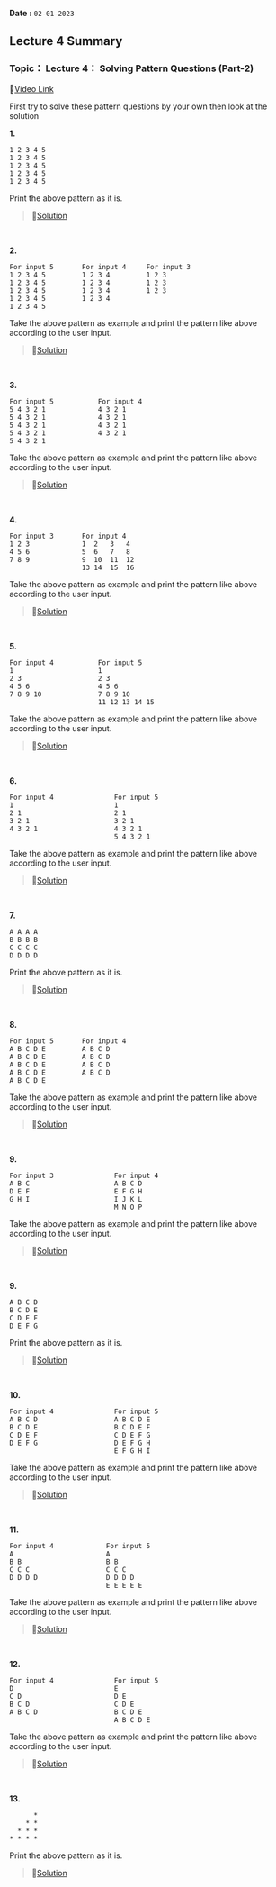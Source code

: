 **Date :** `02-01-2023`
## Lecture 4 Summary
### Topic： Lecture 4： Solving Pattern Questions (Part-2)
📍[Video Link](https://www.youtube.com/watch?v=dr-pLeJBr38&list=PLDzeHZWIZsToJ9zSl4-5BfOBzAR0fm--f&index=4)

First try to solve these pattern questions by your own then look at the solution

**1.**
```
1 2 3 4 5
1 2 3 4 5
1 2 3 4 5
1 2 3 4 5
1 2 3 4 5
```
Print the above pattern as it is.
>📍[Solution](/Day%2016/Programming/Day%2016.4/PatternQuest/pattern7.cpp)

<br>

**2.**
```
For input 5       For input 4     For input 3
1 2 3 4 5         1 2 3 4         1 2 3
1 2 3 4 5         1 2 3 4         1 2 3
1 2 3 4 5         1 2 3 4         1 2 3
1 2 3 4 5         1 2 3 4
1 2 3 4 5
```
Take the above pattern as example and print the pattern like above according to the user input.
>📍[Solution](/Day%2016/Programming/Day%2016.4/PatternQuest/pattern8.cpp)

<br>

**3.**
```
For input 5           For input 4
5 4 3 2 1             4 3 2 1
5 4 3 2 1             4 3 2 1
5 4 3 2 1             4 3 2 1
5 4 3 2 1             4 3 2 1
5 4 3 2 1
```
Take the above pattern as example and print the pattern like above according to the user input.
>📍[Solution](/Day%2016/Programming/Day%2016.4/PatternQuest/pattern9.cpp)

<br>

**4.**
```
For input 3       For input 4
1 2 3             1  2   3   4
4 5 6             5  6   7   8
7 8 9             9  10  11  12
                  13 14  15  16
```
Take the above pattern as example and print the pattern like above according to the user input.
>📍[Solution](/Day%2016/Programming/Day%2016.4/PatternQuest/pattern10.cpp)

<br>

**5.**
```
For input 4           For input 5
1                     1
2 3                   2 3
4 5 6                 4 5 6
7 8 9 10              7 8 9 10
                      11 12 13 14 15
```
Take the above pattern as example and print the pattern like above according to the user input.
>📍[Solution](/Day%2016/Programming/Day%2016.4/PatternQuest/pattern11.cpp)

<br>

**6.**
```
For input 4               For input 5
1                         1
2 1                       2 1
3 2 1                     3 2 1
4 3 2 1                   4 3 2 1
                          5 4 3 2 1
```
Take the above pattern as example and print the pattern like above according to the user input.
>📍[Solution](/Day%2016/Programming/Day%2016.4/PatternQuest/pattern12.cpp)

<br>

**7.**
```
A A A A
B B B B
C C C C
D D D D
```
Print the above pattern as it is.
>📍[Solution](/Day%2016/Programming/Day%2016.4/PatternQuest/pattern13.cpp)

<br>

**8.**
```
For input 5       For input 4
A B C D E         A B C D
A B C D E         A B C D
A B C D E         A B C D
A B C D E         A B C D
A B C D E
```
Take the above pattern as example and print the pattern like above according to the user input.
>📍[Solution](/Day%2016/Programming/Day%2016.4/PatternQuest/pattern14.cpp)

<br>

**9.**
```
For input 3               For input 4
A B C                     A B C D
D E F                     E F G H
G H I                     I J K L
                          M N O P
```
Take the above pattern as example and print the pattern like above according to the user input.
>📍[Solution](/Day%2016/Programming/Day%2016.4/PatternQuest/pattern15.cpp)

<br>

**9.**
```
A B C D
B C D E
C D E F
D E F G
```
Print the above pattern as it is.
>📍[Solution](/Day%2016/Programming/Day%2016.4/PatternQuest/pattern16.cpp)

<br>

**10.**
```
For input 4               For input 5
A B C D                   A B C D E
B C D E                   B C D E F
C D E F                   C D E F G
D E F G                   D E F G H
                          E F G H I

```

Take the above pattern as example and print the pattern like above according to the user input.
>📍[Solution](/Day%2016/Programming/Day%2016.4/PatternQuest/pattern17.cpp)

<br>

**11.**
```
For input 4             For input 5
A                       A
B B                     B B
C C C                   C C C
D D D D                 D D D D
                        E E E E E
```
Take the above pattern as example and print the pattern like above according to the user input.
>📍[Solution](/Day%2016/Programming/Day%2016.4/PatternQuest/pattern18.cpp)

<br>

**12.**
```
For input 4               For input 5
D                         E
C D                       D E
B C D                     C D E
A B C D                   B C D E
                          A B C D E
```
Take the above pattern as example and print the pattern like above according to the user input.
>📍[Solution](/Day%2016/Programming/Day%2016.4/PatternQuest/pattern19.cpp)

<br>

**13.**
```
      *
    * *
  * * *
* * * *
```
Print the above pattern as it is.
>📍[Solution](/Day%2016/Programming/Day%2016.4/PatternQuest/pattern20.cpp)
